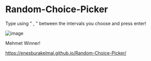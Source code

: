# Random-Choice-Picker

Type using " , " between the intervals you choose and press enter!

![image](https://user-images.githubusercontent.com/92387865/155812480-cc392d39-e99b-4013-802a-d67930d66b95.png)

Mehmet Winner!

https://enesburakelmal.github.io/Random-Choice-Picker/
